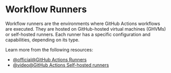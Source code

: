 # Workflow Runners

Workflow runners are the environments where GitHub Actions workflows are executed. They are hosted on GitHub-hosted virtual machines (GHVMs) or self-hosted runners. Each runner has a specific configuration and capabilities, depending on its type.

Learn more from the following resources:

- [@official@GitHub Actions Runners](https://docs.github.com/en/actions/hosting-your-own-runners/about-self-hosted-runners)
- [@video@GitHub Actions Self-hosted runners](https://www.youtube.com/watch?v=aLHyPZO0Fy0)